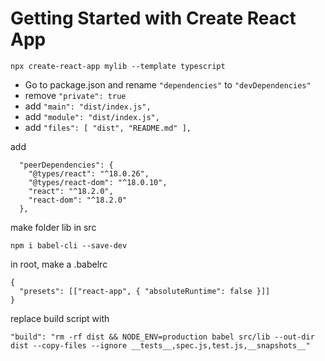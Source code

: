 # Getting Started with Create React App

```
npx create-react-app mylib --template typescript
```

* Go to package.json and rename `"dependencies"` to `"devDependencies"`
* remove `"private": true`
* add `"main": "dist/index.js",`
* add `"module": "dist/index.js",`
* add `"files": [ "dist", "README.md" ],`

add 

```
  "peerDependencies": {
    "@types/react": "^18.0.26",
    "@types/react-dom": "^18.0.10",
    "react": "^18.2.0",
    "react-dom": "^18.2.0"
  },
```

make folder lib in src

```
npm i babel-cli --save-dev
```

in root, make a .babelrc

```
{
  "presets": [["react-app", { "absoluteRuntime": false }]]
}
```

replace build script with

```
"build": "rm -rf dist && NODE_ENV=production babel src/lib --out-dir dist --copy-files --ignore __tests__,spec.js,test.js,__snapshots__"
```